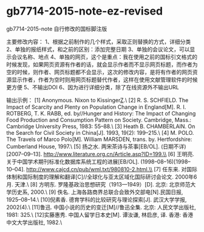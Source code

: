 # gb7714-2015-note-ez-revised
gb7714-2015-note 自行修改的国标脚注版

主要修改内容：
1、根据之前制作的几个样式，采取正则替换的方式，详细分类
2、单独的报纸样式，和之前的区别：添加完整日期
3、单独的会议论文，可以显示会议名称、地点
4、单独的网页，这个是重点：我在使用之前的国标引文格式的时候发现，如果网页资源有作者的话，就会显示作者而不显示网页标题，而作者为空的时候，则作者、网页标题都不会显示，这次的修改内容，是将有作者的网页资源显示作者，作者为空时则用网页标题替代作者，这样在使用文献管理软件的时候更方便
5、不输出DOI
6、因为进行详细分类，除了在线资源外不输出URL

输出示例：
[1] Anonymous. Nixon to Kissinger[Z](1969–02–01).\\
[2] R. S. SCHFIELD. The Impact of Scarcity and Plenty on Population Change in England[M]. R. I. ROTBERG, T. K. RABB, ed. by//Hunger and History: The Impact of Changing Food Production and Consumption Pattern on Society. Cambridge, Mass.: Cambridge University Press, 1983: 55–88.\\
[3] Heath B. CHAMBERLAIN. On the Search for Civil Society in China[J]. 1993, 19(2): 199–215.\\
[4] M. POLO. The Travels of Marco Polo[M]. William MARSDEN, trans. by. Hertfordshire: Cumberland House, 1997.\\
[5] 扬之水. 两宋茶诗与茶事[EB/OL]. (日期不详)[2007–09–13]. http://www.literature.org.cn/Article.asp?ID=199.\\
[6] 王明亮. 关于中国学术期刊标准化数据库系统工程的进展[EB/OL]. (1998–08–16)[1998–10–04]. http://www.cajcd.cn/pub/wml.txt/980810-2.html.\\
[7] 任东来. 对国际体制和国际制度的理解和翻译[C]//全球化与亚太区域化国际研讨会论文. 2000年6月. 天津.\\
[8] 方明东. 罗隆基政治思想研究（1913—1949）[D]. 北京: 北京师范大学历史系, 2000.\\
[9] 佚名. 上海各路商界总联合会致外交部电[N].民国日报, 1925–08–14.\\
[10]倪素香. 德育学科的比较研究与理论探索[J]. 武汉大学学报, 2002(4).\\
[11]鲁迅. 中国小说的历史的变迁[M]//鲁迅全集. 北京: 人民文学出版社, 1981: 325.\\
[12]实藤惠秀. 中国人留学日本史[M]. 谭汝谦, 林启彦, 译. 香港: 香港中文大学出版社, 1982.\\
